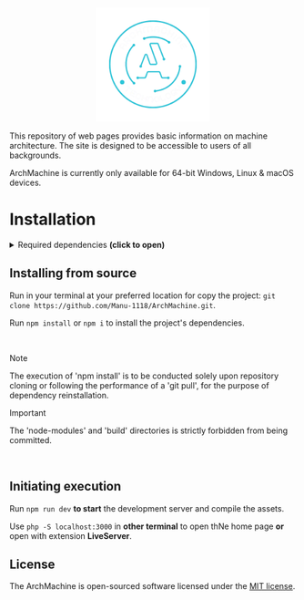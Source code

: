 <p align="center"><img src="src/img/logo.png" width="200" alt="ArchMachine Logo"></p>

This repository of web pages provides basic information on machine architecture. The site is designed to be accessible to users of all backgrounds.

ArchMachine is currently only available for 64-bit Windows, Linux & macOS devices.

# Installation

<details> <summary> Required dependencies <b>(click to open)</b> </summary>

### For the project dependencies
- NodeJS
- NPM

### For the backend
- PHP
- MySql or MariaDB

</details>

## Installing from source
Run in your terminal at your preferred location for copy the project: `git clone https://github.com/Manu-1118/ArchMachine.git`.

Run `npm install` or `npm i` to install the project's dependencies.

<br>

>[!NOTE]
>The execution of 'npm install' is to be conducted solely upon repository cloning or following the performance of a 'git pull', for the purpose of dependency reinstallation.

>[!IMPORTANT]
>The 'node-modules' and 'build' directories is strictly forbidden from being committed.

<br>

## Initiating execution
Run `npm run dev` **to start** the development server and compile the assets.

Use `php -S localhost:3000` in **other terminal** to open thNe  home page **or** open with extension **LiveServer**.

## License

The ArchMachine is open-sourced software licensed under the [MIT license](https://opensource.org/licenses/MIT).